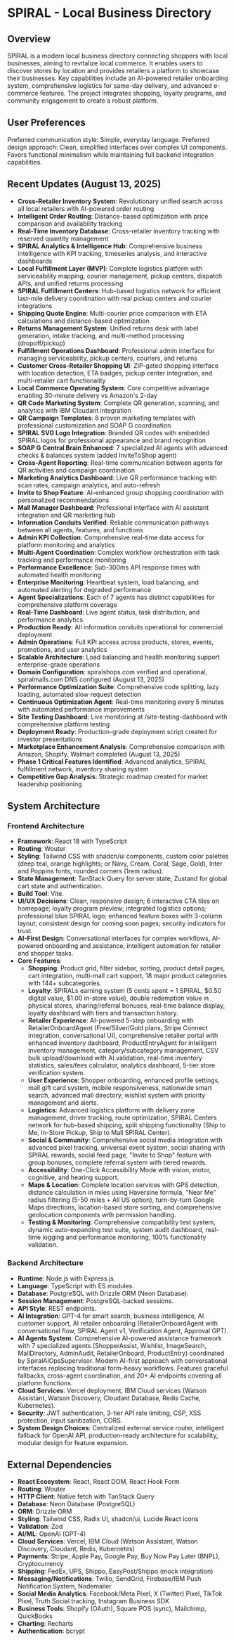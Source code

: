 # SPIRAL - Local Business Directory

## Overview
SPIRAL is a modern local business directory connecting shoppers with local businesses, aiming to revitalize local commerce. It enables users to discover stores by location and provides retailers a platform to showcase their businesses. Key capabilities include an AI-powered retailer onboarding system, comprehensive logistics for same-day delivery, and advanced e-commerce features. The project integrates shopping, loyalty programs, and community engagement to create a robust platform.

## User Preferences
Preferred communication style: Simple, everyday language.
Preferred design approach: Clean, simplified interfaces over complex UI components. Favors functional minimalism while maintaining full backend integration capabilities.

## Recent Updates (August 13, 2025)
- **Cross-Retailer Inventory System**: Revolutionary unified search across all local retailers with AI-powered order routing
- **Intelligent Order Routing**: Distance-based optimization with price comparison and availability tracking
- **Real-Time Inventory Database**: Cross-retailer inventory tracking with reserved quantity management
- **SPIRAL Analytics & Intelligence Hub**: Comprehensive business intelligence with KPI tracking, timeseries analysis, and interactive dashboards
- **Local Fulfillment Layer (MVP)**: Complete logistics platform with serviceability mapping, courier management, pickup centers, dispatch APIs, and unified returns processing
- **SPIRAL Fulfillment Centers**: Hub-based logistics network for efficient last-mile delivery coordination with real pickup centers and courier integrations
- **Shipping Quote Engine**: Multi-courier price comparison with ETA calculations and distance-based optimization
- **Returns Management System**: Unified returns desk with label generation, intake tracking, and multi-method processing (dropoff/pickup)
- **Fulfillment Operations Dashboard**: Professional admin interface for managing serviceability, pickup centers, couriers, and returns
- **Customer Cross-Retailer Shopping UI**: ZIP-gated shopping interface with location detection, ETA badges, pickup center integration, and multi-retailer cart functionality
- **Local Commerce Operating System**: Core competitive advantage enabling 30-minute delivery vs Amazon's 2-day
- **QR Code Marketing System**: Complete QR generation, scanning, and analytics with IBM Cloudant integration
- **QR Campaign Templates**: 8 proven marketing templates with professional customization and SOAP G coordination
- **SPIRAL SVG Logo Integration**: Branded QR codes with embedded SPIRAL logos for professional appearance and brand recognition
- **SOAP G Central Brain Enhanced**: 7 specialized AI agents with advanced checks & balances system (added InviteToShop agent)
- **Cross-Agent Reporting**: Real-time communication between agents for QR activities and campaign coordination
- **Marketing Analytics Dashboard**: Live QR performance tracking with scan rates, campaign analytics, and auto-refresh
- **Invite to Shop Feature**: AI-enhanced group shopping coordination with personalized recommendations
- **Mall Manager Dashboard**: Professional interface with AI assistant integration and QR marketing hub
- **Information Conduits Verified**: Reliable communication pathways between all agents, features, and functions
- **Admin KPI Collection**: Comprehensive real-time data access for platform monitoring and analytics
- **Multi-Agent Coordination**: Complex workflow orchestration with task tracking and performance monitoring
- **Performance Excellence**: Sub-300ms API response times with automated health monitoring
- **Enterprise Monitoring**: Heartbeat system, load balancing, and automated alerting for degraded performance
- **Agent Specializations**: Each of 7 agents has distinct capabilities for comprehensive platform coverage
- **Real-Time Dashboard**: Live agent status, task distribution, and performance analytics
- **Production Ready**: All information conduits operational for commercial deployment
- **Admin Operations**: Full KPI access across products, stores, events, promotions, and user analytics
- **Scalable Architecture**: Load balancing and health monitoring support enterprise-grade operations
- **Domain Configuration**: spiralshops.com verified and operational, spiralmalls.com DNS configured (August 13, 2025)
- **Performance Optimization Suite**: Comprehensive code splitting, lazy loading, automated slow request detection
- **Continuous Optimization Agent**: Real-time monitoring every 5 minutes with automated performance improvements
- **Site Testing Dashboard**: Live monitoring at /site-testing-dashboard with comprehensive platform testing
- **Deployment Ready**: Production-grade deployment script created for investor presentations
- **Marketplace Enhancement Analysis**: Comprehensive comparison with Amazon, Shopify, Walmart completed (August 13, 2025)
- **Phase 1 Critical Features Identified**: Advanced analytics, SPIRAL fulfillment network, inventory sharing system
- **Competitive Gap Analysis**: Strategic roadmap created for market leadership positioning

## System Architecture

### Frontend Architecture
- **Framework**: React 18 with TypeScript
- **Routing**: Wouter
- **Styling**: Tailwind CSS with shadcn/ui components, custom color palettes (deep teal, orange highlights; or Navy, Cream, Coral, Sage, Gold), Inter and Poppins fonts, rounded corners (1rem radius).
- **State Management**: TanStack Query for server state, Zustand for global cart state and authentication.
- **Build Tool**: Vite.
- **UI/UX Decisions**: Clean, responsive design; 6 interactive CTA tiles on homepage; loyalty program preview; integrated logistics options; professional blue SPIRAL logo; enhanced feature boxes with 3-column layout; consistent design for coming soon pages; security indicators for trust.
- **AI-First Design**: Conversational interfaces for complex workflows, AI-powered onboarding and assistance, intelligent automation for retailer and shopper tasks.
- **Core Features**:
    - **Shopping**: Product grid, filter sidebar, sorting, product detail pages, cart integration, multi-mall cart support, 18 major product categories with 144+ subcategories.
    - **Loyalty**: SPIRALs earning system (5 cents spent = 1 SPIRAL, $0.50 digital value, $1.00 in-store value), double redemption value in physical stores, sharing/referral bonuses, real-time balance display, loyalty dashboard with tiers and transaction history.
    - **Retailer Experience**: AI-powered 5-step onboarding with RetailerOnboardAgent (Free/Silver/Gold plans, Stripe Connect integration, conversational UI), comprehensive retailer portal with enhanced inventory dashboard, ProductEntryAgent for intelligent inventory management, category/subcategory management, CSV bulk upload/download with AI validation, real-time inventory statistics, sales/fees calculator, analytics dashboard, 5-tier store verification system.
    - **User Experience**: Shopper onboarding, enhanced profile settings, mall gift card system, mobile responsiveness, nationwide smart search, advanced mall directory, wishlist system with priority management and alerts.
    - **Logistics**: Advanced logistics platform with delivery zone management, driver tracking, route optimization, SPIRAL Centers network for hub-based shipping, split shipping functionality (Ship to Me, In-Store Pickup, Ship to Mall SPIRAL Center).
    - **Social & Community**: Comprehensive social media integration with advanced pixel tracking, universal event system, social sharing with SPIRAL rewards, social feed page, "Invite to Shop" feature with group bonuses, complete referral system with tiered rewards.
    - **Accessibility**: One-Click Accessibility Mode with vision, motor, cognitive, and hearing support.
    - **Maps & Location**: Complete location services with GPS detection, distance calculation in miles using Haversine formula, "Near Me" radius filtering (5-50 miles + All US option), turn-by-turn Google Maps directions, location-based store sorting, and comprehensive geolocation components with permission handling.
    - **Testing & Monitoring**: Comprehensive compatibility test system, dynamic auto-expanding test suite, system audit dashboard, real-time logging and performance monitoring, 100% functionality validation.

### Backend Architecture
- **Runtime**: Node.js with Express.js.
- **Language**: TypeScript with ES modules.
- **Database**: PostgreSQL with Drizzle ORM (Neon Database).
- **Session Management**: PostgreSQL-backed sessions.
- **API Style**: REST endpoints.
- **AI Integration**: GPT-4 for smart search, business intelligence, AI customer support, AI retailer onboarding (RetailerOnboardAgent with conversational flow, SPIRAL Agent v1, Verification Agent, Approval GPT).
- **AI Agents System**: Comprehensive AI-powered assistance framework with 7 specialized agents (ShopperAssist, Wishlist, ImageSearch, MallDirectory, AdminAudit, RetailerOnboard, ProductEntry) coordinated by SpiralAIOpsSupervisor. Modern AI-first approach with conversational interfaces replacing traditional form-heavy workflows. Features graceful fallbacks, cross-agent coordination, and 20+ AI endpoints covering all platform functions.
- **Cloud Services**: Vercel deployment, IBM Cloud services (Watson Assistant, Watson Discovery, Cloudant Database, Redis Cache, Kubernetes).
- **Security**: JWT authentication, 3-tier API rate limiting, CSP, XSS protection, input sanitization, CORS.
- **System Design Choices**: Centralized external service router, intelligent fallback for OpenAI API, production-ready architecture for scalability, modular design for feature expansion.

## External Dependencies

- **React Ecosystem**: React, React DOM, React Hook Form
- **Routing**: Wouter
- **HTTP Client**: Native fetch with TanStack Query
- **Database**: Neon Database (PostgreSQL)
- **ORM**: Drizzle ORM
- **Styling**: Tailwind CSS, Radix UI, shadcn/ui, Lucide React icons
- **Validation**: Zod
- **AI/ML**: OpenAI (GPT-4)
- **Cloud Services**: Vercel, IBM Cloud (Watson Assistant, Watson Discovery, Cloudant, Redis, Kubernetes)
- **Payments**: Stripe, Apple Pay, Google Pay, Buy Now Pay Later (BNPL), Cryptocurrency
- **Shipping**: FedEx, UPS, Shippo, EasyPost/Shippo (mock integration)
- **Messaging/Notifications**: Twilio, SendGrid, Firebase/IBM Push Notification System, Nodemailer
- **Social Media Analytics**: Facebook/Meta Pixel, X (Twitter) Pixel, TikTok Pixel, Truth Social tracking, Instagram Business SDK
- **Business Tools**: Shopify (OAuth), Square POS (sync), Mailchimp, QuickBooks
- **Charting**: Recharts
- **Authentication**: bcrypt